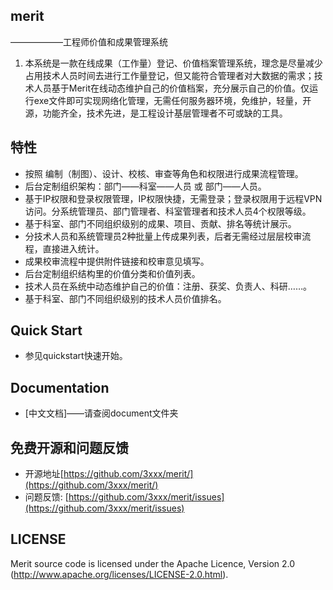 ## merit
——————工程师价值和成果管理系统

1. 本系统是一款在线成果（工作量）登记、价值档案管理系统，理念是尽量减少占用技术人员时间去进行工作量登记，但又能符合管理者对大数据的需求；技术人员基于Merit在线动态维护自己的价值档案，充分展示自己的价值。仅运行exe文件即可实现网络化管理，无需任何服务器环境，免维护，轻量，开源，功能齐全，技术先进，是工程设计基层管理者不可或缺的工具。


## 特性

* 按照 编制（制图）、设计、校核、审查等角色和权限进行成果流程管理。
* 后台定制组织架构：部门——科室——人员 或 部门——人员。
* 基于IP权限和登录权限管理，IP权限快捷，无需登录；登录权限用于远程VPN访问。分系统管理员、部门管理者、科室管理者和技术人员4个权限等级。
* 基于科室、部门不同组织级别的成果、项目、贡献、排名等统计展示。
* 分技术人员和系统管理员2种批量上传成果列表，后者无需经过层层校审流程，直接进入统计。
* 成果校审流程中提供附件链接和校审意见填写。
* 后台定制组织结构里的价值分类和价值列表。
* 技术人员在系统中动态维护自己的价值：注册、获奖、负责人、科研……。
* 基于科室、部门不同组织级别的技术人员价值排名。

## Quick Start

* 参见quickstart快速开始。

## Documentation

* [中文文档]——请查阅document文件夹

## 免费开源和问题反馈

* 开源地址[https://github.com/3xxx/merit/](https://github.com/3xxx/merit/)
* 问题反馈: [https://github.com/3xxx/merit/issues](https://github.com/3xxx/merit/issues)

## LICENSE

Merit source code is licensed under the Apache Licence, Version 2.0
(http://www.apache.org/licenses/LICENSE-2.0.html).


